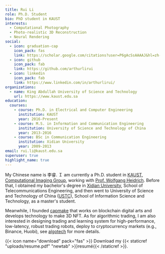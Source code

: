 ```yaml
---
title: Rui Li
role: Ph.D. Student
bio: PhD student in KAUST
interests:
  - Computational Photography
  - Photo-realistic 3D Reconstruction
  - Neural Rendering
social:
  - icon: graduation-cap
    icon_pack: fas
    link: https://scholar.google.com/citations?user=P6gAcSsAAAAJ&hl=zh-CN
  - icon: github
    icon_pack: fab
    link: https://github.com/arthurlirui
  - icon: linkedin
    icon_pack: fab
    link: https://www.linkedin.com/in/arthurlirui/
organizations:
  - name: King Abdullah University of Science and Technology
    url: https://www.kaust.edu.sa
education:
  courses:
    - course: Ph.D. in Electrical and Computer Engineering
      institution: KAUST
      year: 2016-Present
    - course: M.S. in Information and Communication Engineering
      institution: University of Science and Technology of China
      year: 2013-2016
    - course: BSc in Communication Engineering
      institution: Xidian University
      year: 2009-2013
email: rui.li@kaust.edu.sa
superuser: true
highlight_name: true
---
```


My Chinese name is 李睿. Ｉ am currently a Ph.D. student in [KAUST](https://www.kaust.edu.sa), [Computational Imaging Group](https://vccimaging.org), working with [Prof. Wolfgang Heidrich](https://vccimaging.org/People/heidriw/). Before that, I obtained my bachelor's degree in [Xidian University](https://en.xidian.edu.cn/), School of Telecommunications Engineering, and then went to University of Science and Technology of China ([USTC](https://en.ustc.edu.cn/)), School of Information Science and Technology, as a master's student. 

Meanwhile, I founded [capmake](https://www.arthurlirui.com) that works on blockchain digital arts and develops technology to make 3D NFT. As for algorithmic trading, I am also interested in designing trading and learning system for high-performance, low-latency, robust trading robots, deploy to cryptocurrency markets (e.g., Binance, Huobi), see [algotech](https://www.arthurlirui.com) for more details.

{{< icon name="download" pack="fas" >}} Download my {{< staticref "uploads/resume.pdf" "newtab" >}}resumé{{< /staticref >}}.
